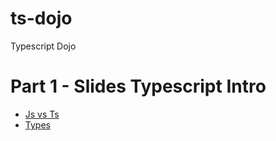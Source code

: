 # ts-dojo
Typescript Dojo

# Part 1 - Slides Typescript Intro
* [Js vs Ts](https://stackblitz.com/edit/typescript-dojo-slide-intro)
* [Types](https://stackblitz.com/edit/typescript-dojo-slide-types)
